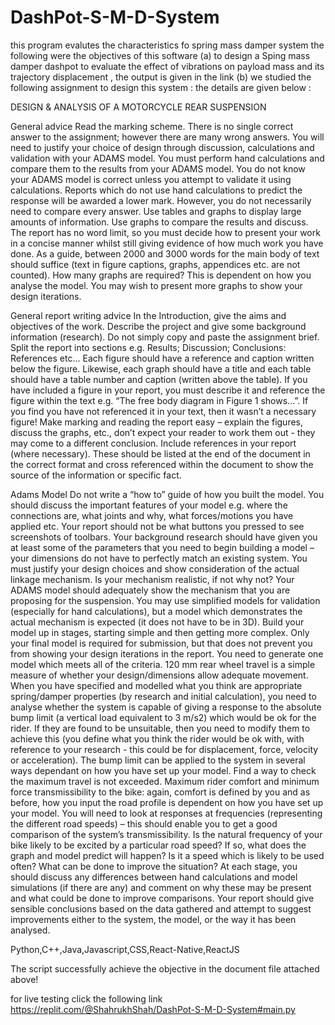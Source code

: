 # DashPot-S-M-D-System
this program evalutes the characteristics fo spring mass damper system 
the following were the objectives of this software
(a) to design a Sping mass damper dashpot to evaluate the effect of vibrations on payload mass and its trajectory displacement , the output is given in the link
(b) we studied the following assignment to design this system : the details are given below :

DESIGN & ANALYSIS OF A MOTORCYCLE REAR SUSPENSION

General advice
Read the marking scheme.
There is no single correct answer to the assignment; however there are many wrong answers.
You will need to justify your choice of design through discussion, calculations and validation with your ADAMS model.
You must perform hand calculations and compare them to the results from your ADAMS model. You do not know your ADAMS model is correct unless you attempt to validate it using calculations. Reports which do not use hand calculations to predict the response will be awarded a lower mark. However, you do not necessarily need to compare every answer.
Use tables and graphs to display large amounts of information.
Use graphs to compare the results and discuss.
The report has no word limit, so you must decide how to present your work in a concise manner whilst still giving evidence of how much work you have done. As a guide, between 2000 and 3000 words for the main body of text should suffice (text in figure captions, graphs, appendices etc. are not counted).
How many graphs are required? This is dependent on how you analyse the model. You may wish to present more graphs to show your design iterations.

General report writing advice
In the Introduction, give the aims and objectives of the work. Describe the project and give some background information (research). Do not simply copy and paste the assignment brief.
Split the report into sections e.g. Results; Discussion; Conclusions: References etc…
Each figure should have a reference and caption written below the figure.
Likewise, each graph should have a title and each table should have a table number and caption (written above the table).
If you have included a figure in your report, you must describe it and reference the figure within the text e.g. “The free body diagram in Figure 1 shows…”. If you find you have not referenced it in your text, then it wasn’t a necessary figure!
Make marking and reading the report easy – explain the figures, discuss the graphs, etc., don’t expect your reader to work them out - they may come to a different conclusion.
Include references in your report (where necessary). These should be listed at the end of the document in the correct format and cross referenced within the document to show the source of the information or specific fact.


Adams Model
Do not write a “how to” guide of how you built the model. You should discuss the important features of your model e.g. where the connections are, what joints and why, what forces/motions you have applied etc.
Your report should not be what buttons you pressed to see screenshots of toolbars.
Your background research should have given you at least some of the parameters that you need to begin building a model – your dimensions do not have to perfectly match an existing system. You must justify your design choices and show consideration of the actual linkage mechanism. Is your mechanism realistic, if not why not?
Your ADAMS model should adequately show the mechanism that you are proposing for the suspension. You may use simplified models for validation (especially for hand calculations), but a model which demonstrates the actual mechanism is expected (it does not have to be in 3D).
Build your model up in stages, starting simple and then getting more complex.
Only your final model is required for submission, but that does not prevent you from showing your design iterations in the report.
You need to generate one model which meets all of the criteria.
120 mm rear wheel travel is a simple measure of whether your design/dimensions allow adequate movement.
When you have specified and modelled what you think are appropriate spring/damper properties (by research and initial calculation), you need to analyse whether the system is capable of giving a response to the absolute bump limit (a vertical load equivalent to 3 m/s2) which would be ok for the rider. If they are found to be unsuitable, then you need to modify them to achieve this (you define what you think the rider would be ok with, with reference to your research - this could be for displacement, force, velocity or acceleration).
The bump limit can be applied to the system in several ways dependant on how you have set up your model.
Find a way to check the maximum travel is not exceeded.
Maximum rider comfort and minimum force transmissibility to the bike: again, comfort is defined by you and as before, how you input the road profile is dependent on how you have set up your model. You will need to look at responses at frequencies (representing the different road speeds) – this should enable you to get a good comparison of the system’s transmissibility. Is the natural frequency of your bike likely to be excited by a particular road speed? If so, what does the graph and model predict will happen? Is it a speed which is likely to be used often? What can be done to improve the situation?
At each stage, you should discuss any differences between hand calculations and model simulations (if there are any) and comment on why these may be present and what could be done to improve comparisons.
Your report should give sensible conclusions based on the data gathered and attempt to suggest improvements either to the system, the model, or the way it has been analysed.

Python,C++,Java,Javascript,CSS,React-Native,ReactJS

The script successfully achieve the objective in the document file attached above!

for live testing click the following link
https://replit.com/@ShahrukhShah/DashPot-S-M-D-System#main.py
